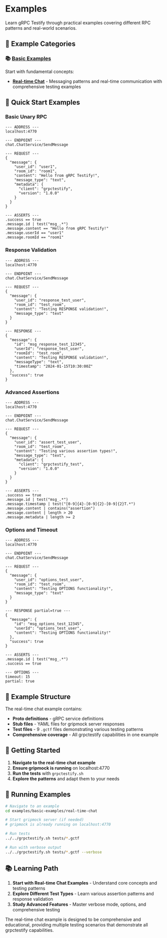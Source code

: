 # Examples

Learn gRPC Testify through practical examples covering different RPC patterns and real-world scenarios.

## 🎯 Example Categories

### 📚 [Basic Examples](basic/)
Start with fundamental concepts:
- **[Real-time Chat](basic/real-time-chat)** - Messaging patterns and real-time communication with comprehensive testing examples

## 🚀 Quick Start Examples

### Basic Unary RPC
```gctf
--- ADDRESS ---
localhost:4770

--- ENDPOINT ---
chat.ChatService/SendMessage

--- REQUEST ---
{
  "message": {
    "user_id": "user1",
    "room_id": "room1",
    "content": "Hello from gRPC Testify!",
    "message_type": "text",
    "metadata": {
      "client": "grpctestify",
      "version": "1.0.0"
    }
  }
}

--- ASSERTS ---
.success == true
.message.id | test("msg_.*")
.message.content == "Hello from gRPC Testify!"
.message.userId == "user1"
.message.roomId == "room1"
```

### Response Validation
```gctf
--- ADDRESS ---
localhost:4770

--- ENDPOINT ---
chat.ChatService/SendMessage

--- REQUEST ---
{
  "message": {
    "user_id": "response_test_user",
    "room_id": "test_room",
    "content": "Testing RESPONSE validation!",
    "message_type": "text"
  }
}

--- RESPONSE ---
{
  "message": {
    "id": "msg_response_test_12345",
    "userId": "response_test_user",
    "roomId": "test_room",
    "content": "Testing RESPONSE validation!",
    "messageType": "text",
    "timestamp": "2024-01-15T10:30:00Z"
  },
  "success": true
}
```

### Advanced Assertions
```gctf
--- ADDRESS ---
localhost:4770

--- ENDPOINT ---
chat.ChatService/SendMessage

--- REQUEST ---
{
  "message": {
    "user_id": "assert_test_user",
    "room_id": "test_room",
    "content": "Testing various assertion types!",
    "message_type": "text",
    "metadata": {
      "client": "grpctestify_test",
      "version": "1.0.0"
    }
  }
}

--- ASSERTS ---
.success == true
.message.id | test("msg_.*")
.message.timestamp | test("[0-9]{4}-[0-9]{2}-[0-9]{2}T.*")
.message.content | contains("assertion")
.message.content | length > 20
.message.metadata | length >= 2
```

### Options and Timeout
```gctf
--- ADDRESS ---
localhost:4770

--- ENDPOINT ---
chat.ChatService/SendMessage

--- REQUEST ---
{
  "message": {
    "user_id": "options_test_user",
    "room_id": "test_room",
    "content": "Testing OPTIONS functionality!",
    "message_type": "text"
  }
}

--- RESPONSE partial=true ---
{
  "message": {
    "id": "msg_options_test_12345",
    "userId": "options_test_user",
    "content": "Testing OPTIONS functionality!"
  },
  "success": true
}

--- ASSERTS ---
.message.id | test("msg_.*")
.success == true

--- OPTIONS ---
timeout: 15
partial: true
```

## 📁 Example Structure

The real-time chat example contains:
- **Proto definitions** - gRPC service definitions
- **Stub files** - YAML files for gripmock server responses
- **Test files** - 9 `.gctf` files demonstrating various testing patterns
- **Comprehensive coverage** - All grpctestify capabilities in one example

## 🎯 Getting Started

1. **Navigate to the real-time chat example**
2. **Ensure gripmock is running** on localhost:4770
3. **Run the tests** with `grpctestify.sh`
4. **Explore the patterns** and adapt them to your needs

## 🔧 Running Examples

```bash
# Navigate to an example
cd examples/basic-examples/real-time-chat

# Start gripmock server (if needed)
# gripmock is already running on localhost:4770

# Run tests
../../grpctestify.sh tests/*.gctf

# Run with verbose output
../../grpctestify.sh tests/*.gctf --verbose
```

## 📚 Learning Path

1. **Start with Real-time Chat Examples** - Understand core concepts and testing patterns
2. **Explore Different Test Types** - Learn various assertion patterns and response validation
3. **Study Advanced Features** - Master verbose mode, options, and comprehensive testing

The real-time chat example is designed to be comprehensive and educational, providing multiple testing scenarios that demonstrate all grpctestify capabilities.

